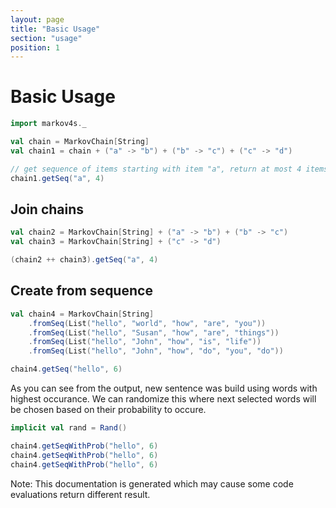 ```yaml
---
layout: page
title: "Basic Usage"
section: "usage"
position: 1
---
```



# Basic Usage

```scala mdoc
import markov4s._

val chain = MarkovChain[String]
val chain1 = chain + ("a" -> "b") + ("b" -> "c") + ("c" -> "d")

// get sequence of items starting with item "a", return at most 4 items
chain1.getSeq("a", 4)
```

## Join chains

```scala mdoc
val chain2 = MarkovChain[String] + ("a" -> "b") + ("b" -> "c")
val chain3 = MarkovChain[String] + ("c" -> "d")

(chain2 ++ chain3).getSeq("a", 4)
```

## Create from sequence

```scala mdoc
val chain4 = MarkovChain[String]
    .fromSeq(List("hello", "world", "how", "are", "you"))
    .fromSeq(List("hello", "Susan", "how", "are", "things"))
    .fromSeq(List("hello", "John", "how", "is", "life"))
    .fromSeq(List("hello", "John", "how", "do", "you", "do"))

chain4.getSeq("hello", 6)
```

As you can see from the output, new sentence was build using words with highest occurance.
We can randomize this where next selected words will be chosen based on their probability to occure.

```scala mdoc
implicit val rand = Rand()

chain4.getSeqWithProb("hello", 6)
chain4.getSeqWithProb("hello", 6)
chain4.getSeqWithProb("hello", 6)
```
Note: This documentation is generated which may cause some code evaluations return different result.
